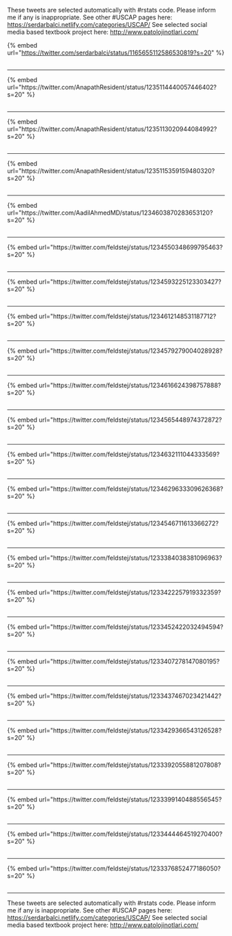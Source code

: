 

These tweets are selected automatically with #rstats code. Please inform me if any is inappropriate.
See other #USCAP pages here: https://serdarbalci.netlify.com/categories/USCAP/ 
See selected social media based textbook project here: http://www.patolojinotlari.com/

{% embed url="https://twitter.com/serdarbalci/status/1165655112586530819?s=20" %}<br>
<br>
<hr>
{% embed url="https://twitter.com/AnapathResident/status/1235114440057446402?s=20" %}<br>
<br>
<hr>
{% embed url="https://twitter.com/AnapathResident/status/1235113020944084992?s=20" %}<br>
<br>
<hr>
{% embed url="https://twitter.com/AnapathResident/status/1235115359159480320?s=20" %}<br>
<br>
<hr>
{% embed url="https://twitter.com/AadilAhmedMD/status/1234603870283653120?s=20" %}<br>
<br>
<hr>
{% embed url="https://twitter.com/feldstej/status/1234550348699795463?s=20" %}<br>
<br>
<hr>
{% embed url="https://twitter.com/feldstej/status/1234593225123303427?s=20" %}<br>
<br>
<hr>
{% embed url="https://twitter.com/feldstej/status/1234612148531187712?s=20" %}<br>
<br>
<hr>
{% embed url="https://twitter.com/feldstej/status/1234579279004028928?s=20" %}<br>
<br>
<hr>
{% embed url="https://twitter.com/feldstej/status/1234616624398757888?s=20" %}<br>
<br>
<hr>
{% embed url="https://twitter.com/feldstej/status/1234565448974372872?s=20" %}<br>
<br>
<hr>
{% embed url="https://twitter.com/feldstej/status/1234632111044333569?s=20" %}<br>
<br>
<hr>
{% embed url="https://twitter.com/feldstej/status/1234629633309626368?s=20" %}<br>
<br>
<hr>
{% embed url="https://twitter.com/feldstej/status/1234546711613366272?s=20" %}<br>
<br>
<hr>
{% embed url="https://twitter.com/feldstej/status/1233384038381096963?s=20" %}<br>
<br>
<hr>
{% embed url="https://twitter.com/feldstej/status/1233422257919332359?s=20" %}<br>
<br>
<hr>
{% embed url="https://twitter.com/feldstej/status/1233452422032494594?s=20" %}<br>
<br>
<hr>
{% embed url="https://twitter.com/feldstej/status/1233407278147080195?s=20" %}<br>
<br>
<hr>
{% embed url="https://twitter.com/feldstej/status/1233437467023421442?s=20" %}<br>
<br>
<hr>
{% embed url="https://twitter.com/feldstej/status/1233429366543126528?s=20" %}<br>
<br>
<hr>
{% embed url="https://twitter.com/feldstej/status/1233392055881207808?s=20" %}<br>
<br>
<hr>
{% embed url="https://twitter.com/feldstej/status/1233399140488556545?s=20" %}<br>
<br>
<hr>
{% embed url="https://twitter.com/feldstej/status/1233444464519270400?s=20" %}<br>
<br>
<hr>
{% embed url="https://twitter.com/feldstej/status/1233376852477186050?s=20" %}<br>
<br>
<hr>


These tweets are selected automatically with #rstats code. Please inform me if any is inappropriate.
See other #USCAP pages here: https://serdarbalci.netlify.com/categories/USCAP/ 
See selected social media based textbook project here: http://www.patolojinotlari.com/
